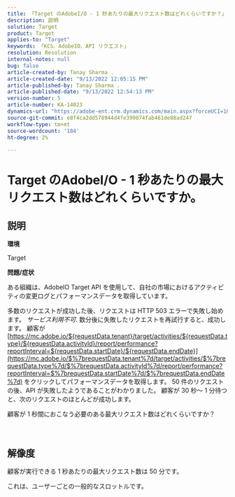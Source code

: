 ```yaml
---
title: 「Target のAdobeI/O - 1 秒あたりの最大リクエスト数はどれくらいですか？」
description: 説明
solution: Target
product: Target
applies-to: "Target"
keywords: 「KCS、AdobeIO、API リクエスト」
resolution: Resolution
internal-notes: null
bug: false
article-created-by: Tanay Sharma .
article-created-date: "9/13/2022 12:05:15 PM"
article-published-by: Tanay Sharma .
article-published-date: "9/13/2022 12:54:13 PM"
version-number: 5
article-number: KA-14023
dynamics-url: "https://adobe-ent.crm.dynamics.com/main.aspx?forceUCI=1&pagetype=entityrecord&etn=knowledgearticle&id=b391cf4d-5c33-ed11-9db1-002248086735"
source-git-commit: e8f4ca2dd578944d4fe399074fab461de88ad247
workflow-type: tm+mt
source-wordcount: '184'
ht-degree: 2%

---
```


# Target のAdobeI/O - 1 秒あたりの最大リクエスト数はどれくらいですか。

## 説明


<b>環境</b>

Target



<b>問題/症状</b>

ある組織は、AdobeIO Target API を使用して、自社の市場におけるアクティビティの変更ログとパフォーマンスデータを取得しています。

多数のリクエストが成功した後、リクエストは HTTP 503 エラーで失敗し始めます。 *サービス利用不可*. 数分後に失敗したリクエストを再試行すると、成功します。 顧客が [https://mc.adobe.io/${requestData.tenant}/target/activities/${requestData.type}/${requestData.activityId}/report/performance?reportInterval=${requestData.startDate}/${requestData.endDate}](https://mc.adobe.io/$%7brequestData.tenant%7d/target/activities/$%7brequestData.type%7d/$%7brequestData.activityId%7d/report/performance?reportInterval=$%7brequestData.startDate%7d/$%7brequestData.endDate%7d) をクリックしてパフォーマンスデータを取得します。 50 件のリクエストの後、API が失敗したようであることがわかりました。 顧客が 30 秒～ 1 分待つと、次のリクエストのほとんどが成功します。



顧客が 1 秒間におこなう必要のある最大リクエスト数はどれくらいですか？
<br><br> <br>

## 解像度


顧客が実行できる 1 秒あたりの最大リクエスト数は 50 分です。

これは、ユーザーごとの一般的なスロットルです。
